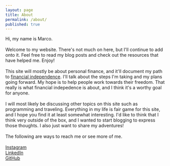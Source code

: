 ```yaml
---
layout: page
title: About
permalink: /about/
published: true
---
```

<div class="about">
  <p>
    Hi, my name is Marco. 
    <br>
    <br>
    Welcome to my website. There's not much on here, but I'll continue to add onto it. Feel free to read my blog posts and check out the resources that have helped me. Enjoy!
    <br>
    <br>
    This site will mostly be about personal finance, and it'll document my path to <a href="https://www.reddit.com/r/financialindependence/wiki/faq">financial independence</a>. I'll talk about the steps I'm taking and my plans going forward. My hope is to help people work towards their freedom. That really is what financial indepedence is about, and I think it's a worthy goal for anyone.
    <br>
    <br>
    I will most likely be discussing other topics on this site such as programming and traveling. Everything in my life is fair game for this site, and I hope you find it at least somewhat interesting. I'd like to think that I think very outside of the box, and I wanted to start blogging to express those thoughts. I also just want to share my adventures!
    <br>
    <br>
    The following are ways to reach me or see more of me.
    <br>
    <br>
    <a href="https://www.instagram.com/marcopchen/">Instagram</a>
    <br>
    <a href="https://www.linkedin.com/in/marcopchen/">LinkedIn</a>
    <br>
    <a href="https://github.com/marcopchen/">GitHub</a>
  </p>
</div>
